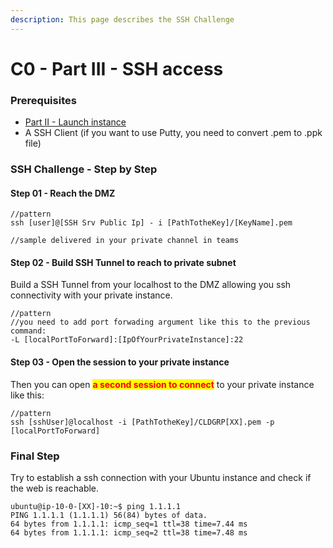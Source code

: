 ```yaml
---
description: This page describes the SSH Challenge
---
```


# C0 - Part III - SSH access

### Prerequisites

* [Part II - Launch instance](../../../archives/session-2021-2022/challenges/challenge-00/c1-part-ii-launch-instance.md)
* A SSH Client (if you want to use Putty, you need to convert .pem to .ppk file)

### SSH Challenge - Step by Step

#### Step 01 - Reach the DMZ

```
//pattern
ssh [user]@[SSH Srv Public Ip] - i [PathTotheKey]/[KeyName].pem

//sample delivered in your private channel in teams
```

#### Step 02 - Build SSH Tunnel to reach to private subnet

Build a SSH Tunnel from your localhost to the DMZ allowing you ssh connectivity with your private instance.

```
//pattern
//you need to add port forwading argument like this to the previous command:
-L [localPortToForward]:[IpOfYourPrivateInstance]:22
```

#### Step 03 - Open the session to your private instance

Then you can open <mark style="color:red;">**a second session to connect**</mark> to your private instance like this:

```
//pattern
ssh [sshUser]@localhost -i [PathTotheKey]/CLDGRP[XX].pem -p [localPortToForward]
```

### Final Step

Try to establish a ssh connection with your Ubuntu instance and check if the web is reachable.

```
ubuntu@ip-10-0-[XX]-10:~$ ping 1.1.1.1
PING 1.1.1.1 (1.1.1.1) 56(84) bytes of data.
64 bytes from 1.1.1.1: icmp_seq=1 ttl=38 time=7.44 ms
64 bytes from 1.1.1.1: icmp_seq=2 ttl=38 time=7.48 ms
```



